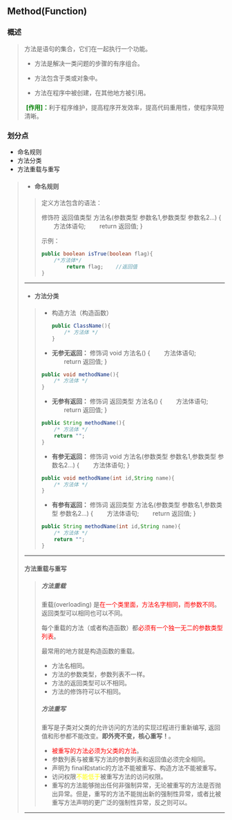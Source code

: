 ## Method(Function)

### 概述  

> 方法是语句的集合，它们在一起执行一个功能。
>
> - 方法是解决一类问题的步骤的有序组合。
>
> - 方法包含于类或对象中。
>
> - 方法在程序中被创建，在其他地方被引用。
>
> <font color=green> **[作用]：**</font>利于程序维护，提高程序开发效率，提高代码重用性，使程序简短清晰。

### 划分点

* 命名规则
* 方法分类
* 方法重载与重写

> * ####  命名规则
>
> > 定义方法包含的语法：
> >
> > 修饰符 返回值类型 方法名(参数类型 参数名1,参数类型 参数名2...) {
> >　　方法体语句;
> > 　　return 返回值;
> >}
> > 
> >示例：
> > 
> >``` java
> > public boolean isTrue(boolean flag){
> >    	/*方法体*/
> >         return flag;	//返回值
> > }
> > ```
>
> ---
>
> * #### 方法分类
>
> > * 构造方法（构造函数）
> >
> >   ``` java
> >   public ClassName(){
> >       /* 方法体 */
> >   }
> >   ```
> >
> >   
> >
> > * **无参无返回：**
> > 修饰词 void 方法名() {
> > 　　方法体语句;
> > 　　return 返回值;
> > }
> > ``` java
> > public void methodName(){
> >     /* 方法体 */
> > }
> > ```
> >
> > * **无参有返回：**
> > 修饰词 返回类型 方法名() {
> > 　　方法体语句;
> > 　　return 返回值;
> > }
> > ``` java
> > public String methodName(){
> >     /* 方法体 */
> >     return "";
> > }
> > ```
> > * **有参无返回：**
> > 修饰词 void 方法名(参数类型 参数名1,参数类型 参数名2...) {
> > 　　方法体语句;
> > }
> > ``` java
> > public void methodName(int id,String name){
> >     /* 方法体 */
> > }
> > ```
> > * **有参有返回：**
> > 修饰词 返回类型 方法名(参数类型 参数名1,参数类型 参数名2...) {
> > 　　方法体语句;
> > 　　return 返回值;
> > }
> > ``` java
> > public String methodName(int id,String name){
> >     /* 方法体 */
> >     return "";
> > }
> > ```
>
> ---
> #### 方法重载与重写
>
> > ##### 方法重载
> >
> > 重载(overloading) 是<font color=red>在一个类里面，方法名字相同，而参数不同</font>。返回类型可以相同也可以不同。
> >
> > 每个重载的方法（或者构造函数）都<font color=red>必须有一个独一无二的参数类型列表</font>。
> >
> > 最常用的地方就是构造函数的重载。
> >
> > - 方法名相同。
> > - 方法的参数类型，参数列表不一样。
> > - 方法的返回类型可以不相同。
> > - 方法的修饰符可以不相同。
> >
> > ##### 方法重写
> >
> > 重写是子类对父类的允许访问的方法的实现过程进行重新编写, 返回值和形参都不能改变。**即外壳不变，核心重写！**。
> >
> > * <font color=red>被重写的方法必须为父类的方法</font>。
> > * 参数列表与被重写方法的参数列表和返回值必须完全相同。
> > * 声明为 final和static的方法不能被重写、构造方法不能被重写。
> > * 访问权限<font color=yellow>不能低于</font>被重写方法的访问权限。
> > * 重写的方法能够抛出任何非强制异常，无论被重写的方法是否抛出异常。但是，重写的方法不能抛出新的强制性异常，或者比被重写方法声明的更广泛的强制性异常，反之则可以。
>
> ---



<font color=red></font>
<font color=yellow></font>
<font color=green></font>